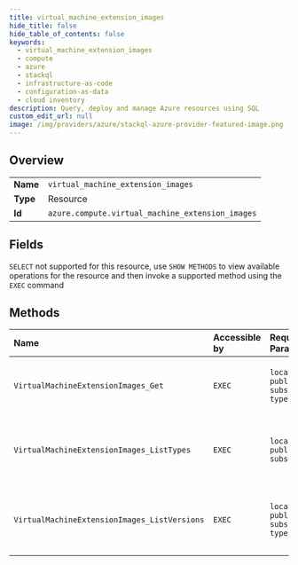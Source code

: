 ```yaml
---
title: virtual_machine_extension_images
hide_title: false
hide_table_of_contents: false
keywords:
  - virtual_machine_extension_images
  - compute
  - azure    
  - stackql
  - infrastructure-as-code
  - configuration-as-data
  - cloud inventory
description: Query, deploy and manage Azure resources using SQL
custom_edit_url: null
image: /img/providers/azure/stackql-azure-provider-featured-image.png
---
```

  
    

## Overview
<table><tbody>
<tr><td><b>Name</b></td><td><code>virtual_machine_extension_images</code></td></tr>
<tr><td><b>Type</b></td><td>Resource</td></tr>
<tr><td><b>Id</b></td><td><code>azure.compute.virtual_machine_extension_images</code></td></tr>
</tbody></table>

## Fields
`SELECT` not supported for this resource, use `SHOW METHODS` to view available operations for the resource and then invoke a supported method using the `EXEC` command  
## Methods
| Name | Accessible by | Required Params | Description |
|:-----|:--------------|:----------------|:------------|
| `VirtualMachineExtensionImages_Get` | `EXEC` | `location, publisherName, subscriptionId, type, version` | Gets a virtual machine extension image. |
| `VirtualMachineExtensionImages_ListTypes` | `EXEC` | `location, publisherName, subscriptionId` | Gets a list of virtual machine extension image types. |
| `VirtualMachineExtensionImages_ListVersions` | `EXEC` | `location, publisherName, subscriptionId, type` | Gets a list of virtual machine extension image versions. |
